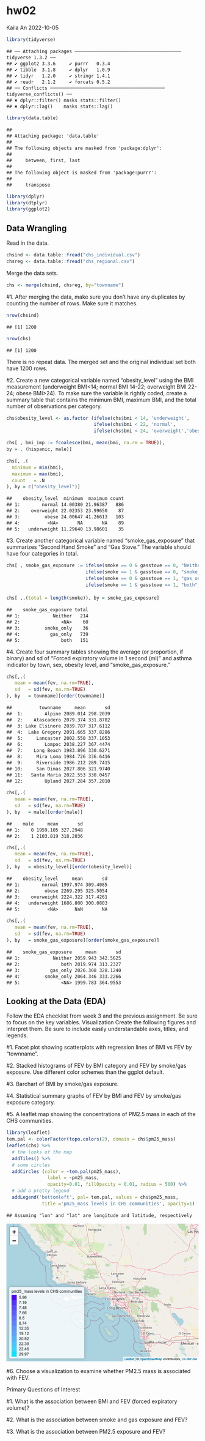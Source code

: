 hw02
================
Kaila An
2022-10-05

``` r
library(tidyverse)
```

    ## ── Attaching packages ─────────────────────────────────────── tidyverse 1.3.2 ──
    ## ✔ ggplot2 3.3.6     ✔ purrr   0.3.4
    ## ✔ tibble  3.1.8     ✔ dplyr   1.0.9
    ## ✔ tidyr   1.2.0     ✔ stringr 1.4.1
    ## ✔ readr   2.1.2     ✔ forcats 0.5.2
    ## ── Conflicts ────────────────────────────────────────── tidyverse_conflicts() ──
    ## ✖ dplyr::filter() masks stats::filter()
    ## ✖ dplyr::lag()    masks stats::lag()

``` r
library(data.table)
```

    ## 
    ## Attaching package: 'data.table'
    ## 
    ## The following objects are masked from 'package:dplyr':
    ## 
    ##     between, first, last
    ## 
    ## The following object is masked from 'package:purrr':
    ## 
    ##     transpose

``` r
library(dplyr)
library(dtplyr)
library(ggplot2)
```

## Data Wrangling

Read in the data.

``` r
chsind <- data.table::fread("chs_individual.csv")
chsreg <- data.table::fread("chs_regional.csv")
```

Merge the data sets.

``` r
chs <- merge(chsind, chsreg, by="townname")
```

\#1. After merging the data, make sure you don’t have any duplicates by
counting the number of rows. Make sure it matches.

``` r
nrow(chsind)
```

    ## [1] 1200

``` r
nrow(chs)
```

    ## [1] 1200

There is no repeat data. The merged set and the original individual set
both have 1200 rows.

\#2. Create a new categorical variable named “obesity_level” using the
BMI measurement (underweight BMI\<14; normal BMI 14-22; overweight BMI
22-24; obese BMI\>24). To make sure the variable is rightly coded,
create a summary table that contains the minimum BMI, maximum BMI, and
the total number of observations per category.

``` r
chs$obesity_level <- as.factor (ifelse(chs$bmi < 14, 'underweight',
                                ifelse(chs$bmi < 22, 'normal', 
                                ifelse(chs$bmi < 24, 'overweight','obese' ))))
```

``` r
chs[ , bmi_imp := fcoalesce(bmi, mean(bmi, na.rm = TRUE)),
by = . (hispanic, male)]
```

``` r
chs[, .(
  minimum = min(bmi),
  maximum = max(bmi),
  count   = .N
), by = c("obesity_level")]
```

    ##    obesity_level  minimum  maximum count
    ## 1:        normal 14.00380 21.96387   886
    ## 2:    overweight 22.02353 23.99650    87
    ## 3:         obese 24.00647 41.26613   103
    ## 4:          <NA>       NA       NA    89
    ## 5:   underweight 11.29640 13.98601    35

\#3. Create another categorical variable named “smoke_gas_exposure” that
summarizes “Second Hand Smoke” and “Gas Stove.” The variable should have
four categories in total.

``` r
chs[ , smoke_gas_exposure := ifelse(smoke == 0 & gasstove == 0, "Neither",
                             ifelse(smoke == 1 & gasstove == 0, "smoke_only",
                             ifelse(smoke == 0 & gasstove == 1, "gas_only",
                             ifelse(smoke == 1 & gasstove == 1, "both", NA_character_))))]

chs[ ,.(total = length(smoke)), by = smoke_gas_exposure]
```

    ##    smoke_gas_exposure total
    ## 1:            Neither   214
    ## 2:               <NA>    60
    ## 3:         smoke_only    36
    ## 4:           gas_only   739
    ## 5:               both   151

\#4. Create four summary tables showing the average (or proportion, if
binary) and sd of “Forced expiratory volume in 1 second (ml)” and asthma
indicator by town, sex, obesity level, and “smoke_gas_exposure.”

``` r
chs[,.(
   mean = mean(fev, na.rm=TRUE),
   sd   = sd(fev, na.rm=TRUE)
), by   = townname][order(townname)]
```

    ##          townname     mean       sd
    ##  1:        Alpine 2089.014 298.2039
    ##  2:    Atascadero 2079.374 331.8782
    ##  3: Lake Elsinore 2039.787 317.6112
    ##  4:  Lake Gregory 2091.665 337.8286
    ##  5:     Lancaster 2002.550 337.1053
    ##  6:        Lompoc 2038.227 367.4474
    ##  7:    Long Beach 1983.896 330.6271
    ##  8:     Mira Loma 1984.726 336.6416
    ##  9:     Riverside 1986.212 289.7415
    ## 10:     San Dimas 2027.806 321.9740
    ## 11:   Santa Maria 2022.553 330.0457
    ## 12:        Upland 2027.284 357.2010

``` r
chs[,.(
   mean = mean(fev, na.rm=TRUE),
   sd   = sd(fev, na.rm=TRUE)
), by   = male][order(male)]
```

    ##    male     mean       sd
    ## 1:    0 1959.105 327.2948
    ## 2:    1 2103.819 318.2036

``` r
chs[,.(
   mean = mean(fev, na.rm=TRUE),
   sd   = sd(fev, na.rm=TRUE)
), by   = obesity_level][order(obesity_level)]
```

    ##    obesity_level     mean       sd
    ## 1:        normal 1997.974 309.4085
    ## 2:         obese 2269.295 325.5054
    ## 3:    overweight 2224.322 317.4261
    ## 4:   underweight 1686.800 300.0803
    ## 5:          <NA>      NaN       NA

``` r
chs[,.(
   mean = mean(fev, na.rm=TRUE),
   sd   = sd(fev, na.rm=TRUE)
), by   = smoke_gas_exposure][order(smoke_gas_exposure)]
```

    ##    smoke_gas_exposure     mean       sd
    ## 1:            Neither 2059.943 342.5625
    ## 2:               both 2019.974 313.2327
    ## 3:           gas_only 2026.308 328.1240
    ## 4:         smoke_only 2064.346 333.2266
    ## 5:               <NA> 1999.783 364.9553

## Looking at the Data (EDA)

Follow the EDA checklist from week 3 and the previous assignment. Be
sure to focus on the key variables. Visualization Create the following
figures and interpret them. Be sure to include easily understandable
axes, titles, and legends.

\#1. Facet plot showing scatterplots with regression lines of BMI vs FEV
by “townname”.

\#2. Stacked histograms of FEV by BMI category and FEV by smoke/gas
exposure. Use different color schemes than the ggplot default.

\#3. Barchart of BMI by smoke/gas exposure.

\#4. Statistical summary graphs of FEV by BMI and FEV by smoke/gas
exposure category.

\#5. A leaflet map showing the concentrations of PM2.5 mass in each of
the CHS communities.

``` r
library(leaflet)
tem.pal <- colorFactor(topo.colors(2), domain = chs$pm25_mass)
leaflet(chs) %>% 
  # the looks of the map
  addTiles() %>%
  # some circles
  addCircles (color = ~tem.pal(pm25_mass),
               label = ~pm25_mass, 
               opacity=0.01, fillOpacity = 0.01, radius = 500) %>%
  # add a pretty legend
  addLegend('bottomleft', pal= tem.pal, values = chs$pm25_mass,
             title ='pm25_mass levels in CHS communities', opacity=1)
```

    ## Assuming "lon" and "lat" are longitude and latitude, respectively

![](README_files/figure-gfm/leaflet-1.png)<!-- -->

\#6. Choose a visualization to examine whether PM2.5 mass is associated
with FEV.

Primary Questions of Interest

\#1. What is the association between BMI and FEV (forced expiratory
volume)?

\#2. What is the association between smoke and gas exposure and FEV?

\#3. What is the association between PM2.5 exposure and FEV?
